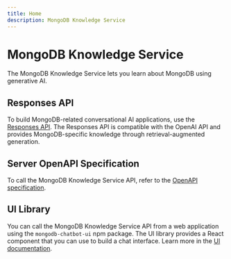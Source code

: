 ```yaml
---
title: Home
description: MongoDB Knowledge Service
---
```


# MongoDB Knowledge Service

The MongoDB Knowledge Service lets you learn about MongoDB using generative AI.

## Responses API

To build MongoDB-related conversational AI applications, use the [Responses API](./server/responses-api.md). The Responses API is compatible with the OpenAI API and provides MongoDB-specific knowledge through retrieval-augmented generation.
 
## Server OpenAPI Specification

To call the MongoDB Knowledge Service API, refer to the [OpenAPI specification](/server/openapi/).

## UI Library

You can call the MongoDB Knowledge Service API from a web application using the `mongodb-chatbot-ui` npm package. The UI library provides a React component that you can use to build a chat interface. Learn more in the [UI documentation](./ui.md).
